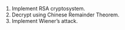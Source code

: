 1. Implement RSA cryptosystem.
2. Decrypt using Chinese Remainder Theorem.
3. Implement Wiener’s attack.
